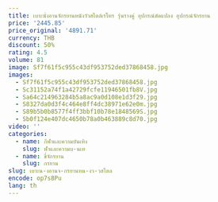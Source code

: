 ```yaml
---
title: เบาะนั่งอานจักรยานหนังวัวสไตล์เรโทร รุ่นรางคู่ อุปกรณ์ดัดแปลง อุปกรณ์จักรยาน
price: '2445.85'
price_original: '4891.71'
currency: THB
discount: 50%
rating: 4.5
volume: 81
image: Sf7f61f5c955c43df953752ded37868458.jpg
images:
  - Sf7f61f5c955c43df953752ded37868458.jpg
  - Sc31152a74f1a42729fcfe11946501fb8V.jpg
  - Sa64c214963284b5a8ac9a0d108e1d3f29.jpg
  - S8327da0d3f4c464e8ff4dc38971e62e0m.jpg
  - S89b5b0b8577f4ff3bbf10b78e1848569S.jpg
  - Sb0f124e407dc4650b78a0b463889c8d70.jpg
video: ''
categories:
  - name: กีฬาและความบันเทิง
    slug: ฬาและความบ-นเท
  - name: ขี่จักรยาน
    slug: กรยาน
slug: เบาะน-งอานจ-กรยานหน-งว-วสไตล
encode: op7s8Pu
lang: th
---
```

  